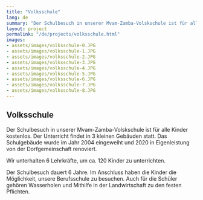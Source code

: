 ```yaml
---
title: "Volksschule"
lang: de
summary: "Der Schulbesuch in unserer Mvam-Zamba-Volskschule ist für alle Kinder kostenlos. Der Unterricht findet in 3 kleinen Gebäuden statt. Das Schulgebäude wurde im Jahr 2004 eingeweiht und 2020 in Eigenleistung von der Dorfgemeinschaft renoviert."
layout: project
permalink: "/de/projects/volksschule.html"
images: 
- assets/images/volksschule-0.JPG
- assets/images/volksschule-1.JPG
- assets/images/volksschule-2.JPG
- assets/images/volksschule-3.JPG
- assets/images/volksschule-4.JPG
- assets/images/volksschule-5.JPG
- assets/images/volksschule-6.JPG
- assets/images/volksschule-7.JPG
- assets/images/volksschule-8.JPG
---
```


## Volksschule

Der Schulbesuch in unserer Mvam-Zamba-Volskschule ist für alle Kinder kostenlos. Der Unterricht findet in 3 kleinen Gebäuden statt. Das Schulgebäude wurde im Jahr 2004 eingeweiht und 2020 in Eigenleistung von der Dorfgemeinschaft renoviert.

Wir unterhalten 6 Lehrkräfte, um ca. 120 Kinder zu unterrichten.

Der Schulbesuch dauert 6 Jahre. Im Anschluss haben die Kinder die Möglichkeit, unsere Berufsschule zu besuchen. Auch für die Schüler gehören Wasserholen und Mithilfe in der Landwirtschaft zu den festen Pflichten.
